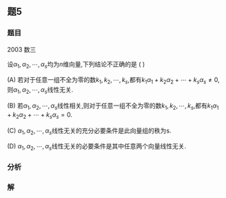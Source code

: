 ## 题5
### 题目
2003 数三 

设${\alpha }_{1},{\alpha }_{2},\cdots ,{\alpha }_{s}$均为$n$维向量,下列结论不正确的是 (   )

(A) 若对于任意一组不全为零的数${k}_{1},{k}_{2},\cdots ,{k}_{s}$,都有${k}_{1}{\alpha }_{1} + {k}_{2}{\alpha }_{2} + \cdots  + {k}_{s}{\alpha }_{s} \neq  0$,则${\alpha }_{1},{\alpha }_{2},\cdots ,{\alpha }_{s}$线性无关.

(B) 若${\alpha }_{1},{\alpha }_{2},\cdots ,{\alpha }_{s}$线性相关,则对于任意一组不全为零的数${k}_{1},{k}_{2},\cdots ,{k}_{s}$,都有${k}_{1}{\alpha }_{1} + {k}_{2}{\alpha }_{2} + \cdots  + {k}_{s}{\alpha }_{s} = 0.$

(C) ${\alpha }_{1},{\alpha }_{2},\cdots ,{\alpha }_{s}$线性无关的充分必要条件是此向量组的秩为$\mathrm{s}$.

(D) ${\alpha }_{1},{\alpha }_{2},\cdots ,{\alpha }_{s}$线性无关的必要条件是其中任意两个向量线性无关.
### 分析

### 解
